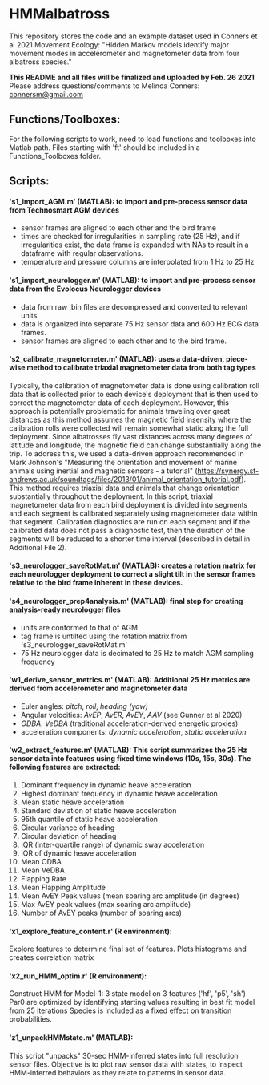 # HMMalbatross
This repository stores the code and an example dataset used in Conners et al 2021 Movement Ecology: "Hidden Markov models identify major movement modes in accelerometer and magnetometer data from four albatross species."

**This README and all files will be finalized and uploaded by Feb. 26 2021** \
Please address questions/comments to Melinda Conners: connersm@gmail.com

## Functions/Toolboxes:
For the following scripts to work, need to load functions and toolboxes into Matlab path. Files starting with 'ft' should be included in a Functions_Toolboxes folder.

## Scripts: 

#### 's1_import_AGM.m' (MATLAB): to import and pre-process sensor data from Technosmart AGM devices
  - sensor frames are aligned to each other and the bird frame
  - times are checked for irregularities in sampling rate (25 Hz), and if irregularities exist, the data frame is expanded with NAs to result in a dataframe with regular observations.
  - temperature and pressure columns are interpolated from 1 Hz to 25 Hz

#### 's1_import_neurologger.m' (MATLAB): to import and pre-process sensor data from the Evolocus Neurologger devices
  - data from raw .bin files are decompressed and converted to relevant units.
  - data is organized into separate 75 Hz sensor data and 600 Hz ECG data frames.
  - sensor frames are aligned to each other and to the bird frame.
  
#### 's2_calibrate_magnetometer.m' (MATLAB): uses a data-driven, piece-wise method to calibrate triaxial magnetometer data from both tag types
Typically, the calibration of magnetometer data is done using calibration roll data that is collected prior to each device's deployment that is then used to correct the magnetometer data of each deployment. However, this approach is potentially problematic for animals traveling over great distances as this method assumes the magnetic field insensity where the calibration rolls were collected will remain somewhat static along the full deployment. Since albatrosses fly vast distances across many degrees of latitude and longitude, the magnetic field can change substantially along the trip. To address this, we used a data-driven approach recommended in Mark Johnson's "Measuring the orientation and movement of marine animals using inertial and magnetic sensors - a tutorial" (https://synergy.st-andrews.ac.uk/soundtags/files/2013/01/animal_orientation_tutorial.pdf). This method requires triaxial data and animals that change orientation substantially throughout the deployment. In this script, triaxial magnetometer data from each bird deployment is divided into segments and each segment is calibrated separately using magnetometer data within that segment. Calibration diagnostics are run on each segment and if the calibrated data does not pass a diagnostic test, then the duration of the segments will be reduced to a shorter time interval (described in detail in Additional File 2). 

#### 's3_neurologger_saveRotMat.m' (MATLAB): creates a rotation matrix for each neurologger deployment to correct a slight tilt in the sensor frames relative to the bird frame inherent in these devices. 

#### 's4_neurologger_prep4analysis.m' (MATLAB): final step for creating analysis-ready neurologger files
- units are conformed to that of AGM
- tag frame is untilted using the rotation matrix from 's3_neurologger_saveRotMat.m'
- 75 Hz neurologger data is decimated to 25 Hz to match AGM sampling frequency

#### 'w1_derive_sensor_metrics.m' (MATLAB): Additional 25 Hz metrics are derived from accelerometer and magnetometer data 
- Euler angles: *pitch*, *roll*, *heading (yaw)*
- Angular velocities: *AvEP*, *AvER*, *AvEY*, *AAV* (see Gunner et al 2020)
- *ODBA*, *VeDBA* (traditional acceleration-derived energetic proxies)
- acceleration components: *dynamic acceleration*, *static acceleration*

#### 'w2_extract_features.m' (MATLAB): This script summarizes the 25 Hz sensor data into features using fixed time windows (10s, 15s, 30s). The following features are extracted: 
1.	Dominant frequency in dynamic heave acceleration
2.	Highest dominant frequency in dynamic heave acceleration
3.	Mean static heave acceleration
4.	Standard deviation of static heave acceleration
5.	95th quantile of static heave acceleration
6.	Circular variance of heading
7.	Circular deviation of heading
8.	IQR (inter-quartile range) of dynamic sway acceleration
9.	IQR of dynamic heave acceleration
10.	Mean ODBA
11.	Mean VeDBA
12.	Flapping Rate
13.	Mean Flapping Amplitude
14.	Mean AvEY Peak values (mean soaring arc amplitude (in degrees)
15.	Max AvEY peak values (max soaring arc amplitude)
16.	Number of AvEY peaks (number of soaring arcs)

#### 'x1_explore_feature_content.r' (R environment):
Explore features to determine final set of features. Plots histograms and creates correlation matrix

#### 'x2_run_HMM_optim.r' (R environment):
Construct HMM for Model-1: 3 state model on 3 features ('hf', 'p5', 'sh')
Par0 are optimized by identifying starting values resulting in best fit model from 25 iterations
Species is included as a fixed effect on transition probabilities.

#### 'z1_unpackHMMstate.m' (MATLAB): 
This script "unpacks" 30-sec HMM-inferred states into full resolution
sensor files. Objective is to plot raw sensor data with states, to
inspect HMM-inferred behaviors as they relate to patterns in sensor data.
